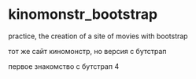 # kinomonstr_bootstrap
practice, the creation of a site of movies with bootstrap


тот же сайт киномонстр, но версия с бутстрап

первое знакомство с бутстрап 4
